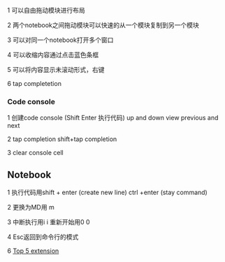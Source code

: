 1 可以自由拖动模块进行布局

2 两个notebook之间拖动模块可以快速的从一个模块复制到另一个模块

3 可以对同一个notebook打开多个窗口

4 可以收缩内容通过点击蓝色条框

5 可以将内容显示未滚动形式，右键

6 tap completetion



### Code console

1 创建code console (Shift Enter 执行代码) up and down view previous and next

2 tap completion shift+tap completion

3 clear console cell



## Notebook

1 执行代码用shift + enter (create new line)  ctrl +enter (stay command)

2 更换为MD用 m

3 中断执行用i i 重新开始用0 0

4 Esc返回到命令行的模式

6 [Top 5 extension](https://ndres.me/post/best-jupyter-notebook-extensions/)

